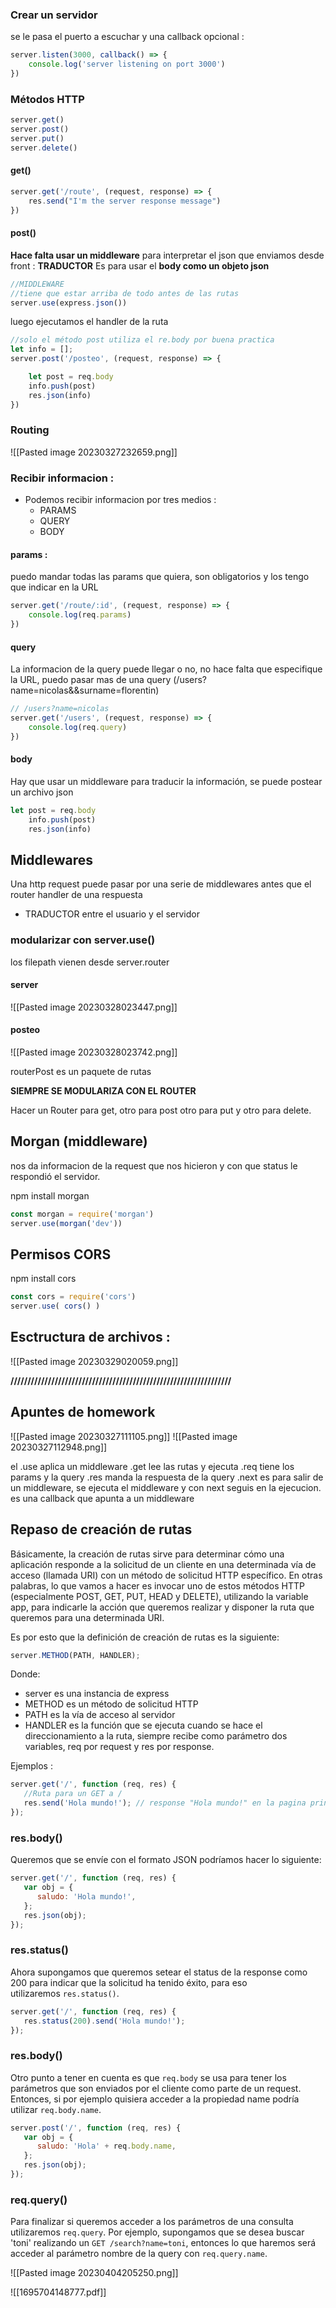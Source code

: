 ### Crear un servidor

se le pasa el puerto a escuchar y una callback opcional :
```js
server.listen(3000, callback() => {
	console.log('server listening on port 3000')
})
```

### Métodos HTTP
```js
server.get()
server.post()
server.put()
server.delete()
```
#### get()
```js
server.get('/route', (request, response) => {
	res.send("I'm the server response message")
})
```

#### post()
**Hace falta usar un middleware** para interpretar el json que enviamos desde front : **TRADUCTOR**
Es para usar el **body como un objeto json**
```js
//MIDDLEWARE
//tiene que estar arriba de todo antes de las rutas
server.use(express.json())
```
luego ejecutamos el handler de la ruta
```js
//solo el método post utiliza el re.body por buena practica
let info = [];
server.post('/posteo', (request, response) => {

	let post = req.body
	info.push(post)
	res.json(info)
})
```
### Routing
![[Pasted image 20230327232659.png]]

### Recibir informacion : 
- Podemos recibir informacion por tres medios :
	- PARAMS
	- QUERY
	- BODY


#### params : 
puedo mandar todas las params que quiera, son obligatorios y los tengo que indicar en la URL
```js
server.get('/route/:id', (request, response) => {
	console.log(req.params)
})
```
#### query
La informacion de la query puede llegar o no, no hace falta que especifique la URL, puedo pasar mas de una query (/users?name=nicolas&&surname=florentin)
```js
// /users?name=nicolas
server.get('/users', (request, response) => {
	console.log(req.query)
})
```
#### body
Hay que usar un middleware para traducir la información, se puede postear un archivo json
```js
let post = req.body
	info.push(post)
	res.json(info)
```

## Middlewares

Una http request puede pasar por una serie de middlewares antes que el router handler de una respuesta

- TRADUCTOR entre el usuario y el servidor

### modularizar con server.use()
los filepath vienen desde server.router

#### server
![[Pasted image 20230328023447.png]]


#### posteo
![[Pasted image 20230328023742.png]]

routerPost es un paquete de rutas

**SIEMPRE SE MODULARIZA CON EL ROUTER**

Hacer un Router para get, otro para post otro para put y otro para delete.

## Morgan (middleware)
nos da informacion de la request que nos hicieron y con que status le respondió el servidor.

npm install morgan
```js
const morgan = require('morgan')
server.use(morgan('dev'))
```
## Permisos CORS

npm install cors
```js
const cors = require('cors')
server.use( cors() )
```

## Esctructura de archivos : 

![[Pasted image 20230329020059.png]]



**/////////////////////////////////////////////////////////////////**



## Apuntes de homework
![[Pasted image 20230327111105.png]]
![[Pasted image 20230327112948.png]]

el .use aplica un middleware
.get lee las rutas y ejecuta
.req tiene los params y la query
.res manda la respuesta de la query
.next es para salir de un middleware, se ejecuta el middleware y con next seguis en la ejecucion. es una callback que apunta a un middleware


## **Repaso de creación de rutas**

Básicamente, la creación de rutas sirve para determinar cómo una aplicación responde a la solicitud de un cliente en una determinada vía de acceso (llamada URI) con un método de solicitud HTTP específico. En otras palabras, lo que vamos a hacer es invocar uno de estos métodos HTTP (especialmente POST, GET, PUT, HEAD y DELETE), utilizando la variable app, para indicarle la acción que queremos realizar y disponer la ruta que queremos para una determinada URI.

Es por esto que la definición de creación de rutas es la siguiente:

```javascript
server.METHOD(PATH, HANDLER);
```

Donde:

-   server es una instancia de express
-   METHOD es un método de solicitud HTTP
-   PATH es la vía de acceso al servidor
-   HANDLER es la función que se ejecuta cuando se hace el direccionamiento a la ruta, siempre recibe como parámetro dos variables, req por request y res por response.

Ejemplos :
```javascript
server.get('/', function (req, res) {
   //Ruta para un GET a /
   res.send('Hola mundo!'); // response "Hola mundo!" en la pagina principal
});
```
### res.body()
Queremos que se envíe con el formato JSON podríamos hacer lo siguiente:
```javascript
server.get('/', function (req, res) {
   var obj = {
      saludo: 'Hola mundo!',
   };
   res.json(obj);
});
```

### res.status()
Ahora supongamos que queremos setear el status de la response como 200 para indicar que la solicitud ha tenido éxito, para eso utilizaremos `res.status()`.

```javascript
server.get('/', function (req, res) {
   res.status(200).send('Hola mundo!');
});
```

### res.body()
Otro punto a tener en cuenta es que `req.body` se usa para tener los parámetros que son enviados por el cliente como parte de un request. Entonces, si por ejemplo quisiera acceder a la propiedad name podría utilizar `req.body.name`.

```javascript
server.post('/', function (req, res) {
   var obj = {
      saludo: 'Hola' + req.body.name,
   };
   res.json(obj);
});
```

### req.query()
Para finalizar si queremos acceder a los parámetros de una consulta utilizaremos `req.query`. Por ejemplo, supongamos que se desea buscar 'toni' realizando un `GET /search?name=toni`, entonces lo que haremos será acceder al parámetro nombre de la query con `req.query.name`.

![[Pasted image 20230404205250.png]]

![[1695704148777.pdf]]